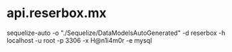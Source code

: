 # api.reserbox.mx

sequelize-auto -o "./Sequelize/DataModelsAutoGenerated" -d reserbox -h localhost -u root -p 3306 -x H@n1i4m0r -e mysql